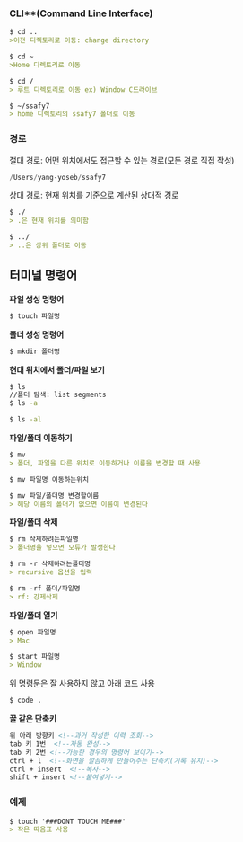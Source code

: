 ### CLI**(Command Line Interface)

```markdown
$ cd ..
>이전 디렉토리로 이동: change directory

$ cd ~
>Home 디렉토리로 이동

$ cd /
> 루트 디렉토리로 이동 ex) Window C드라이브
```

```markdown
$ ~/ssafy7
> home 디렉토리의 ssafy7 폴더로 이동
```

### **경로**

절대 경로: 어떤 위치에서도 접근할 수 있는 경로(모든 경로 직접 작성)

```powershell
/Users/yang-yoseb/ssafy7
```

상대 경로: 현재 위치를 기준으로 계산된 상대적 경로

```markdown
$ ./
> .은 현재 위치를 의미함

$ ../
> ..은 상위 폴더로 이동
```



## 터미널 명령어

**파일 생성 명령어**

```bash
$ touch 파일명
```

**폴더 생성 명령어**

```bash
$ mkdir 폴더명
```

**현대 위치에서 폴더/파일 보기**

```bash
$ ls
//폴더 탐색: list segments
$ ls -a

$ ls -al
```

**파일/폴더 이동하기**

```markdown
$ mv
> 폴더, 파일을 다른 위치로 이동하거나 이름을 변경할 때 사용

$ mv 파일명 이동하는위치

$ mv 파일/폴더명 변경할이름
> 해당 이름의 폴더가 없으면 이름이 변경된다
```

**파일/폴더 삭제**

```markdown
$ rm 삭제하려는파일명
> 폴더명을 넣으면 오류가 발생한다

$ rm -r 삭제하려는폴더명
> recursive 옵션을 입력

$ rm -rf 폴더/파일명
> rf: 강제삭제
```

**파일/폴더 열기**

```markdown
$ open 파일명
> Mac

$ start 파일명
> Window
```

위 명령문은 잘 사용하지 않고 아래 코드 사용

```bash
$ code .
```

**꿀 같은 단축키**

```markdown
위 아래 방향키 <!--과거 작성한 이력 조회-->
tab 키 1번  <!--자동 완성-->
tab 키 2번 <!--가능한 경우의 명령어 보이기-->
ctrl + l  <!--화면을 깔끔하게 만들어주는 단축키(기록 유지)-->
ctrl + insert  <!--복사-->
shift + insert <!--붙여넣기-->
```

### **예제**

```markdown
$ touch '###DONT TOUCH ME###' 
> 작은 따옴표 사용
```

